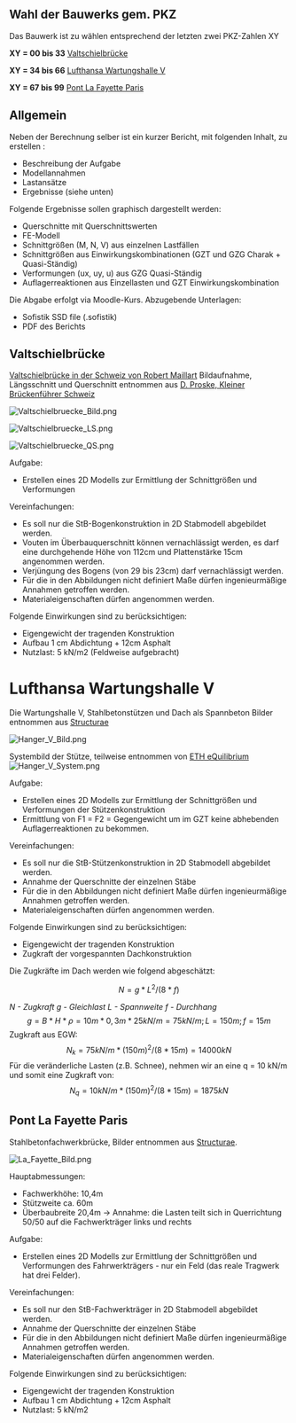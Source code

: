 ## Wahl der Bauwerks gem. PKZ

Das Bauwerk ist zu wählen entsprechend der letzten zwei PKZ-Zahlen XY

**XY = 00 bis 33**
[Valtschielbrücke](#Valtschielbrücke)

**XY = 34 bis 66**
[Lufthansa Wartungshalle V](#lufthansa-wartungshalle-v)

**XY = 67 bis 99**
[Pont La Fayette Paris](#pont-la-fayette-paris)


## Allgemein

Neben der Berechnung selber ist ein kurzer Bericht, mit folgenden Inhalt, zu erstellen :
- Beschreibung der Aufgabe
- Modellannahmen
- Lastansätze
- Ergebnisse (siehe unten)

Folgende Ergebnisse sollen graphisch dargestellt werden:
- Querschnitte mit Querschnittswerten
- FE-Modell
- Schnittgrößen (M, N, V) aus einzelnen Lastfällen
- Schnittgrößen aus Einwirkungskombinationen (GZT und GZG Charak + Quasi-Ständig)
- Verformungen (ux, uy, u) aus GZG Quasi-Ständig
- Auflagerreaktionen aus Einzellasten und GZT Einwirkungskombination

Die Abgabe erfolgt via Moodle-Kurs.
Abzugebende Unterlagen:
- Sofistik SSD file (.sofistik)
- PDF des Berichts

## Valtschielbrücke
[Valtschielbrücke in der Schweiz von Robert Maillart](https://de.wikipedia.org/wiki/Valtschielbr%C3%BCcke)
Bildaufnahme, Längsschnitt und Querschnitt entnommen aus [D. Proske, Kleiner Brückenführer Schweiz](https://link.springer.com/book/10.1007/978-3-658-32229-8)

![Valtschielbruecke_Bild.png](/docs/assets/images/Valtschielbruecke_Bild.png)

![Valtschielbruecke_LS.png](/docs/assets/images/Valtschielbruecke_LS.png)

![Valtschielbruecke_QS.png](/docs/assets/images/Valtschielbruecke_QS.png)

Aufgabe:
- Erstellen eines 2D Modells zur Ermittlung der Schnittgrößen und Verformungen

Vereinfachungen:
- Es soll nur die StB-Bogenkonstruktion in 2D Stabmodell abgebildet werden.
- Vouten im Überbauquerschnitt können vernachlässigt werden, es darf eine durchgehende Höhe von 112cm und Plattenstärke 15cm angenommen werden.
- Verjüngung des Bogens (von 29 bis 23cm) darf vernachlässigt werden.
- Für die in den Abbildungen nicht definiert Maße dürfen ingenieurmäßige Annahmen getroffen werden.
- Materialeigenschaften dürfen angenommen werden.

Folgende Einwirkungen sind zu berücksichtigen:
- Eigengewicht der tragenden Konstruktion
- Aufbau 1 cm Abdichtung + 12cm Asphalt
- Nutzlast: 5 kN/m2 (Feldweise aufgebracht)

# Lufthansa Wartungshalle V
Die Wartungshalle V, Stahlbetonstützen und Dach als Spannbeton
Bilder entnommen aus [Structurae](https://structurae.net/de/bauwerke/lufthansa-wartungshalle-v?r=/bauwerke/lufthansa-wartungshalle-v)

![Hanger_V_Bild.png](/docs/assets/images/Hanger_V_Bild.png)

Systembild der Stütze, teilweise entnommen von [ETH eQuilibrium](https://www.block.arch.ethz.ch/eq/drawing)
![Hanger_V_System.png](/docs/assets/images/Hanger_V_System.png)

Aufgabe:
- Erstellen eines 2D Modells zur Ermittlung der Schnittgrößen und Verformungen der Stützenkonstruktion
- Ermittlung von F1 = F2 = Gegengewicht um im GZT keine abhebenden Auflagerreaktionen zu bekommen.

Vereinfachungen:
- Es soll nur die StB-Stützenkonstruktion in 2D Stabmodell abgebildet werden.
- Annahme der Querschnitte der einzelnen Stäbe
- Für die in den Abbildungen nicht definiert Maße dürfen ingenieurmäßige Annahmen getroffen werden.
- Materialeigenschaften dürfen angenommen werden.

Folgende Einwirkungen sind zu berücksichtigen:
- Eigengewicht der tragenden Konstruktion
- Zugkraft der vorgespannten Dachkonstruktion

Die Zugkräfte im Dach werden wie folgend abgeschätzt:
```math
N = g * L^2 / (8*f)
```

*N - Zugkraft
g - Gleichlast
L - Spannweite
f - Durchhang*
$$g = B*H*\rho=10 m*0,3 m*25 kN/m=75 kN/m;  
L = 150 m;
f = 15 m$$
Zugkraft aus EGW:
$$N_k = 75 kN/m * (150m)^2/(8*15m) =  14000kN$$
Für die veränderliche Lasten (z.B. Schnee), nehmen wir an eine q = 10 kN/m und somit eine Zugkraft von:
$$ N_q = 10 kN/m * (150m)^2/(8*15m) =  1875kN
$$

## Pont La Fayette Paris

Stahlbetonfachwerkbrücke, Bilder entnommen aus [Structurae](https://structurae.net/de/bauwerke/pont-la-fayette).

![La_Fayette_Bild.png](/docs/assets/images/La_Fayette_Bild.png)

Hauptabmessungen:
- Fachwerkhöhe: 10,4m
- Stützweite ca. 60m
- Überbaubreite 20,4m -> Annahme: die Lasten teilt sich in Querrichtung 50/50 auf die Fachwerkträger links und rechts

Aufgabe:
- Erstellen eines 2D Modells zur Ermittlung der Schnittgrößen und Verformungen des Fahrwerkträgers - nur ein Feld (das reale Tragwerk hat drei Felder).

Vereinfachungen:
- Es soll nur den StB-Fachwerkträger in 2D Stabmodell abgebildet werden.
- Annahme der Querschnitte der einzelnen Stäbe
- Für die in den Abbildungen nicht definiert Maße dürfen ingenieurmäßige Annahmen getroffen werden.
- Materialeigenschaften dürfen angenommen werden.

Folgende Einwirkungen sind zu berücksichtigen:
- Eigengewicht der tragenden Konstruktion
- Aufbau 1 cm Abdichtung + 12cm Asphalt
- Nutzlast: 5 kN/m2
